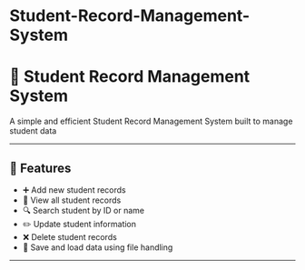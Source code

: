 # Student-Record-Management-System
# 📘 Student Record Management System

A simple and efficient Student Record Management System built to manage student data 

---

## 🚀 Features

- ➕ Add new student records  
- 📄 View all student records  
- 🔍 Search student by ID or name  
- ✏️ Update student information  
- ❌ Delete student records  
- 💾 Save and load data using file handling

---


